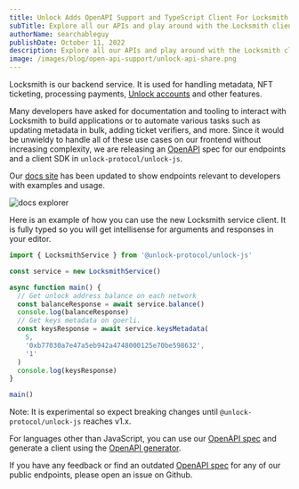 ```yaml
---
title: Unlock Adds OpenAPI Support and TypeScript Client For Locksmith
subTitle: Explore all our APIs and play around with the Locksmith client
authorName: searchableguy
publishDate: October 11, 2022
description: Explore all our APIs and play around with the Locksmith client.
image: /images/blog/open-api-support/unlock-api-share.png
---
```


Locksmith is our backend service. It is used for handling metadata, NFT ticketing, processing payments, [Unlock accounts](https://docs.unlock-protocol.com/tools/sign-in-with-ethereum/unlock-accounts/) and other features.

Many developers have asked for documentation and tooling to interact with Locksmith to build applications or to automate various tasks such as updating metadata in bulk, adding ticket verifiers, and more. Since it would be unwieldy to handle all of these use cases on our frontend without increasing complexity, we are releasing an [OpenAPI](https://www.openapis.org/) spec for our endpoints and a client SDK in `unlock-protocol/unlock-js`.

Our [docs site](https://docs.unlock-protocol.com) has been updated to show endpoints relevant to developers with examples and usage.

![docs explorer](/images/blog/open-api-support/docs.png)

Here is an example of how you can use the new Locksmith service client. It is fully typed so you will get intellisense for arguments and responses in your editor.

```js
import { LocksmithService } from '@unlock-protocol/unlock-js'

const service = new LocksmithService()

async function main() {
  // Get unlock address balance on each network
  const balanceResponse = await service.balance()
  console.log(balanceResponse)
  // Get keys metadata on goerli.
  const keysResponse = await service.keysMetadata(
    5,
    '0xb77030a7e47a5eb942a4748000125e70be598632',
    '1'
  )
  console.log(keysResponse)
}

main()
```

Note: It is experimental so expect breaking changes until `@unlock-protocol/unlock-js` reaches v1.x.

For languages other than JavaScript, you can use our [OpenAPI spec](https://github.com/unlock-protocol/unlock/blob/master/packages/unlock-js/openapi.yml) and generate a client using the [OpenAPI generator](https://openapi-generator.tech/).

If you have any feedback or find an outdated [OpenAPI spec](https://github.com/unlock-protocol/unlock/blob/master/packages/unlock-js/openapi.yml) for any of our public endpoints, please open an issue on Github.
